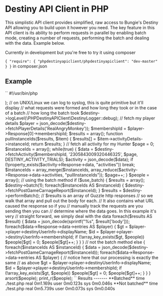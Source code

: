 Destiny API Client in PHP
=========================

This simplistic API client provides simplified, raw access to Bungie's Destiny API 
allowing you to build upon it however you need. The key feature in this API client is 
its ability to perform requests in parallel by enabling batch mode, creating a
number of requests, performing the batch and dealing with the data. Example below.

Currently in development but you're free to try it using composer

`
{
    "require": {
        "phpdestinyapiclient/phpdestinyapiclient": "dev-master"
    }
}
`
in composer.json

Example
-------

``
#!/usr/bin/php
<?php
  // displayes number of times a player has played with or against
  // another player
  
  $use_batch = false;

  require_once 'vendor/autoload.php';

  $destiny = new PHPDestinyAPIClient\DestinyClient(<your Bungie API key>);

  // on UNIX/Linux we can log to syslog, this is quite primitive but it'll display
  // what requests were formed and how long they took or in the case of a batch
  // how long the batch took
  $destiny->logLevel(\PHPDestinyAPIClient\DestinyLogger::debug);
  
  // fetch my player details
  $player = json_decode($destiny->fetchPlayerDetails('RealAngryMonkey'));
  
  $membershipId = $player->Response[0]->membershipId;
  
  $results = array();
  function pullInstanceIds($results, $item) {
    $results[] = $item->activityDetails->instanceId;
    return $results;
  }

  // fetch all activity for my Hunter
  $page = 0;
  $instanceIds = array();
  while(true) {
    $data = $destiny->fetchActivity($membershipId, '2305843009320446325', $page, DESTINY_ACTIVITY_TRIALS);
    $activity = json_decode($data);
    if (!property_exists($activity->Response->data, "activities"))
      break;

    $instanceIds = array_merge($instanceIds, array_reduce($activity->Response->data->activities, "pullInstanceIds"));
    $page++;
  }

  $people = array();

  // using the batch method
  if ($use_batch) {
    $results = array();
    $destiny->batch(1);
    foreach($instanceIds AS $instanceId) {
      $destiny->fetchPostGameCarnageReport($instanceId);
    }
    $results = $destiny->performBatch(); 


    // $results is an array of Guzzle http responses
    // so we walk that array and pull out the body for each.
    // It also contains what URL caused the response so if you 
    // manually track the requests are you sending then you can
    // determine where the data goes. In this example it's very 
    // straight forward, we simply deal with the data
    foreach($results AS $result) {
      $data  = json_decode(sprintf("%s", $result['body']));
      foreach($data->Response->data->entries AS $player) {
        $gt = $player->player->destinyUserInfo->displayName;
        $id = $player->player->destinyUserInfo->membershipId;
        if (!array_key_exists($gt, $people))
          $people[$gt] = 0;

        $people[$gt]++;
      }
    }
  }
  // not the batch method
  else {
    foreach($instanceIds AS $instanceId) {
      $data = json_decode($destiny->fetchPostGameCarnageReport($instanceId));
      foreach($data->Response->data->entries AS $player) {
        // notice here that our processing is exactly the same
        // as above
        $gt = $player->player->destinyUserInfo->displayName;
        $id = $player->player->destinyUserInfo->membershipId;
        if (!array_key_exists($gt, $people))
          $people[$gt] = 0;

        $people[$gt]++;

      }
    }
  }

  arsort($people);
  print_r($people);
``



Results
-------

**Batched**

time ./test.php
real	0m1.169s
user	0m0.123s
sys	0m0.046s


**Not batched**

time ./test.php
real	0m5.739s
user	0m0.073s
sys	0m0.040s